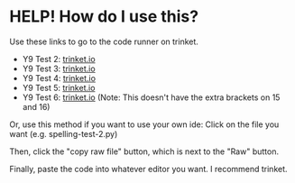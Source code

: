 # HELP! How do I use this?

Use these links to go to the code runner on trinket.

* Y9 Test 2: [trinket.io](https://trinket.io/python/7bd943b3b4ed?outputOnly=true)
* Y9 Test 3: [trinket.io](https://trinket.io/python/7876ac3fce36?outputOnly=true)
* Y9 Test 4: [trinket.io](https://trinket.io/python/c8ee22e80429?outputOnly=true&runOption=run)
* Y9 Test 5: [trinket.io](https://trinket.io/python/3d6a9b557bbe?outputOnly=true&runOption=run)
* Y9 Test 6: [trinket.io](https://trinket.io/python/6b33bc4efc59?toggleCode=true&runOption=run) (Note: This doesn't have the extra brackets on 15 and 16)

Or, use this method if you want to use your own ide:
Click on the file you want (e.g. spelling-test-2.py)

Then, click the "copy raw file" button, which is next to the "Raw" button.

Finally, paste the code into whatever editor you want. I recommend trinket.
